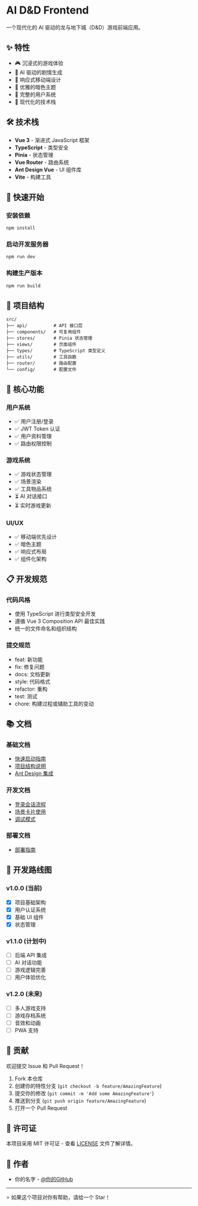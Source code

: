 # AI D&D Frontend

一个现代化的 AI 驱动的龙与地下城（D&D）游戏前端应用。

## ✨ 特性

- 🎮 沉浸式的游戏体验
- 🤖 AI 驱动的剧情生成
- 📱 响应式移动端设计
- 🌙 优雅的暗色主题
- 👤 完整的用户系统
- 🚀 现代化的技术栈

## 🛠️ 技术栈

- **Vue 3** - 渐进式 JavaScript 框架
- **TypeScript** - 类型安全
- **Pinia** - 状态管理
- **Vue Router** - 路由系统
- **Ant Design Vue** - UI 组件库
- **Vite** - 构建工具

## 🚀 快速开始

### 安装依赖
```bash
npm install
```

### 启动开发服务器
```bash
npm run dev
```

### 构建生产版本
```bash
npm run build
```

## 📁 项目结构

```
src/
├── api/          # API 接口层
├── components/   # 可复用组件
├── stores/       # Pinia 状态管理
├── views/        # 页面组件
├── types/        # TypeScript 类型定义
├── utils/        # 工具函数
├── router/       # 路由配置
└── config/       # 配置文件
```

## 🎯 核心功能

### 用户系统
- ✅ 用户注册/登录
- ✅ JWT Token 认证
- ✅ 用户资料管理
- ✅ 路由权限控制

### 游戏系统
- ✅ 游戏状态管理
- ✅ 场景渲染
- ✅ 工具物品系统
- ⏳ AI 对话接口
- ⏳ 实时游戏更新

### UI/UX
- ✅ 移动端优先设计
- ✅ 暗色主题
- ✅ 响应式布局
- ✅ 组件化架构

## 📋 开发规范

### 代码风格
- 使用 TypeScript 进行类型安全开发
- 遵循 Vue 3 Composition API 最佳实践
- 统一的文件命名和组织结构

### 提交规范
- feat: 新功能
- fix: 修复问题
- docs: 文档更新
- style: 代码格式
- refactor: 重构
- test: 测试
- chore: 构建过程或辅助工具的变动

## 📚 文档

### 基础文档
- [快速启动指南](./docs/QUICK_START.md)
- [项目结构说明](./docs/PROJECT_STRUCTURE.md)
- [Ant Design 集成](./docs/ANT_DESIGN_INTEGRATION.md)

### 开发文档
- [登录会话流程](./docs/LOGIN_SESSION_FLOW.md)
- [场景卡片使用](./docs/SCENE_CARD_USAGE.md)
- [调试模式](./docs/DEBUG_MODE.md)

### 部署文档
- [部署指南](./docs/DEPLOYMENT.md)

## 🔄 开发路线图

### v1.0.0 (当前)
- [x] 项目基础架构
- [x] 用户认证系统
- [x] 基础 UI 组件
- [x] 状态管理

### v1.1.0 (计划中)
- [ ] 后端 API 集成
- [ ] AI 对话功能
- [ ] 游戏逻辑完善
- [ ] 用户体验优化

### v1.2.0 (未来)
- [ ] 多人游戏支持
- [ ] 游戏存档系统
- [ ] 音效和动画
- [ ] PWA 支持

## 🤝 贡献

欢迎提交 Issue 和 Pull Request！

1. Fork 本仓库
2. 创建你的特性分支 (`git checkout -b feature/AmazingFeature`)
3. 提交你的修改 (`git commit -m 'Add some AmazingFeature'`)
4. 推送到分支 (`git push origin feature/AmazingFeature`)
5. 打开一个 Pull Request

## 📄 许可证

本项目采用 MIT 许可证 - 查看 [LICENSE](LICENSE) 文件了解详情。

## 👥 作者

- 你的名字 - [@你的GitHub](https://github.com/你的用户名)

---

⭐ 如果这个项目对你有帮助，请给一个 Star！
